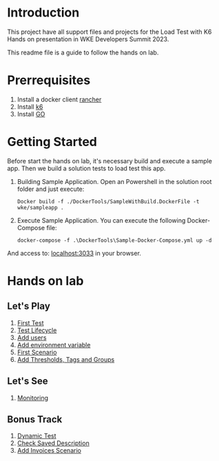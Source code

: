 # Introduction 
This project have all support files and projects for the Load Test with K6 Hands on presentation in WKE Developers Summit 2023.

This readme file is a guide to follow the hands on lab.

# Prerrequisites
1. Install a docker client [rancher](https://rancherdesktop.io/)
2. Install [k6](https://k6.io/docs/get-started/installation/)
3. Install [GO](https://go.dev/dl/go1.17.7.windows-amd64.msi)

# Getting Started
Before start the hands on lab, it's necessary build and execute a sample app. Then we build a solution tests to load test this app.

1.	Building Sample Application.
Open an Powershell in the solution root folder and just execute:

    ```shell
    Docker build -f ./DockerTools/SampleWithBuild.DockerFile -t wke/sampleapp .
    ```

2. Execute Sample Application.
You can execute the following Docker-Compose file:

    ```shell
    docker-compose -f .\DockerTools\Sample-Docker-Compose.yml up -d
    ```

And access to: [localhost:3033](http://localhost:3033) in your browser.

# Hands on lab
## Let's Play
1. [First Test](./Steps/1-First%20Test.md)
2. [Test Lifecycle](./Steps/2-Test%20Lifecycle.md)
3. [Add users](./Steps/3-Add%20Users.md)
4. [Add environment variable](./Steps/4-Add%20environment%20variable.md)
5. [First Scenario](./Steps/5-First%20Scenario.md)
6. [Add Thresholds, Tags and Groups](./Steps/6-Add%20Thresholds%2C%20Tags%20and%20Groups.md)

## Let's See
1. [Monitoring](./Steps/7-Monitoring.md)

## Bonus Track
1. [Dynamic Test](./Steps/8-Adv%20Dynamic%20test.md)
2. [Check Saved Description](./Steps/9-Adv%20check%20saved%20description.md)
3. [Add Invoices Scenario](./Steps/10-Adv%20Invoices%20Scenario.md)
